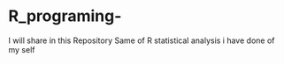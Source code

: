 # R_programing-
I will share in this Repository Same of R statistical analysis i have done of my self 
